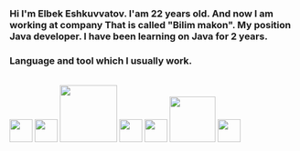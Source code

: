 ### Hi I'm Elbek Eshkuvvatov. I'am 22 years old. And now I am working at company That is called "Bilim makon". My position Java developer. I have been learning on Java for 2 years. 

### Language and tool which I usually work.
<br />
<code><img src="https://user-images.githubusercontent.com/82053116/175780389-d16b0b92-3a22-47d8-bd42-550ff7930c50.png" width="40px"></code> 
<code><img src="https://user-images.githubusercontent.com/82053116/175780671-70fad005-25b6-4ce9-9824-af3df7070205.png" width="40px"></code> 
<code><img src="https://user-images.githubusercontent.com/82053116/175780755-5bd90c1a-8f3b-4d0b-bfe2-5b4a39092970.png" width="100px"></code> 
<code><img src="https://user-images.githubusercontent.com/82053116/175780830-d8460ec1-0e27-4d7b-b13c-6603ca23512c.png" width="40px"></code> 
<code><img src="https://user-images.githubusercontent.com/82053116/175780907-da7d05d6-d34f-4fbe-a65b-f948350aa7dd.png" width="40px"></code> 
<code><img src="https://user-images.githubusercontent.com/82053116/175780969-623bcef1-aa7f-4435-b5e7-a803d447c7fb.png" width="80px"></code> 
<code><img src="https://user-images.githubusercontent.com/82053116/175781071-8a22af7e-e8f2-4e49-bc82-40a47a5f2da9.png" width="40px"></code>

